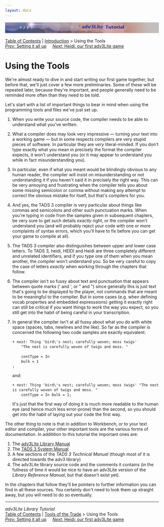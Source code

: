 ```yaml
---
layout: docs
---
```

<div class="topbar">

<img src="topbar.jpg" data-border="0" />

</div>

<div class="nav">

<a href="toc.html" class="nav">Table of Contents</a> \|
<a href="intro.html" class="nav">Introduction</a> \> Using the Tools  
<span class="navnp"><a href="setting.html" class="nav"><em>Prev:</em> Setting it all up</a>
   
<a href="heidi.html" class="nav"><em>Next:</em> Heidi: our first adv3Lite
game</a>     </span>

</div>

<div class="main">

# Using the Tools

We're almost ready to dive in and start writing our first game together,
but before that, we'll just cover a few more preliminaries. Some of
these will be repeated later, because they're important, and people
generally need to be reminded more often than they need to be told.

Let's start with a list of important things to bear in mind when using
the programming tools and files we've just set up.

1.  When you write your source code, the compiler needs to be able to
    understand what you've written.

2.  What a compiler does may look very impressive — turning your text
    into a working game — but in some respects compilers are very stupid
    pieces of software. In particular they are *very* literal-minded. If
    you don't type exactly what you mean in precisely the format the
    compiler expects, it won't understand you (or it may appear to
    understand you while in fact misunderstanding you).

3.  In particular, even if what you meant would be blindingly obvious to
    any human reader, the compiler will insist on misunderstanding or
    not understanding it if you haven't said it in precisely the right
    way. This can be very annoying and frustrating when the compiler
    tells you about some missing semicolon or comma without making any
    attempt to correct the obvious mistake for itself, but that's
    compilers for you.

4.  And yes, the TADS 3 compiler is very particular about things like
    commas and semicolons and other such punctuation marks. When you're
    typing in code from the samples given in subsequent chapters, be
    very sure to get such details *exactly* right, or the compiler won't
    understand you (and will probably reject your code with one or more
    complaints of syntax errors, which you'll have to fix before you can
    get your game to compile at all).

5.  The TADS 3 compiler also distinguishes between upper and lower case
    letters. To TADS 3, heidi, HEIDI and Heidi are three completely
    different and unrelated identifiers, and if you type one of them
    when you mean another, the compiler won't understand you. So be very
    careful to copy the case of letters *exactly* when working through
    the chapters that follow.

6.  The compiler isn't so fussy about text and punctuation that appears
    between quote marks (' and ', or " and ") since generally this is
    just text that's going to be displayed to the player, not commands
    that are meant to be meaningful to the compiler. But in some cases
    (e.g. when defining vocab properties and embedded expresssions)
    getting it exactly right can still be critical if you want things to
    work the way you expect, so you still get into the habit of being
    careful in your transcription.

7.  In general the compiler isn't at all fussy about what you do with
    white space (spaces, tabs, newlines and the like). So far as the
    compiler is concerned the following two code samples are exactly
    equivalent:

    <div class="code">

        + nest: Thing 'bird\'s nest; carefully woven; moss twigs'
            "The nest is carefully woven of twigs and moss. "
            
            contType = In   
            bulk = 1
        ;

    </div>

    and:

    <div class="code">

        + nest: Thing 'bird\'s nest; carefully woven; moss twigs' "The nest is carefully woven of twigs and moss. "    
            contType = In bulk = 1;

    </div>

    It's just that the first way of doing it is much more readable to
    the human eye (and hence much less error-prone) than the second, so
    you should get into the habit of laying out your code the first way.

The other thing to note is that in addition to Workbench, or to your
text editor and compiler, your other important tools are the various
forms of documentation. In additition to this tutorial the important
ones are:

1.  The [adv3Lite Library Manual](..\manual\index.html)
2.  The [TADS 3 System Manual](..\sysman.html)
3.  A few sections of the *TADS 3 Technical Manual* (though most of it
    is directed towards the adv3 library)
4.  The adv3Lite library source code and the comments it contains (in
    the fullness of time it would be nice to have an adv3Lite version of
    the *Library Reference Manual*, but that doesn't exist yet).

In the chapters that follow they'll be pointers to further information
you can find in all these sources. You certainly don't need to look them
up straight away, but you will need to do so eventually.

</div>

------------------------------------------------------------------------

<div class="navb">

*adv3Lite Library Tutorial*  
<a href="toc.html" class="nav">Table of Contents</a> \|
<a href="intro.html" class="nav">Tools of the Trade</a> \> Using the
Tools  
<span class="navnp"><a href="setting.html" class="nav"><em>Prev:</em> Setting it all up</a>
   
<a href="heidi.html" class="nav"><em>Next:</em> Heidi: our first adv3Lite
game</a>     </span>

</div>
